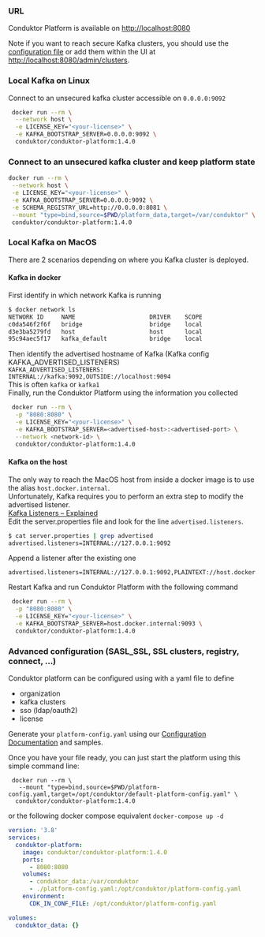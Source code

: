 ### URL
Conduktor Platform is available on [http://localhost:8080](http://localhost:8080)

Note if you want to reach secure Kafka clusters, you should use the [configuration file](Configuration.md) or add them within the UI at [http://localhost:8080/admin/clusters](http://localhost:8080/admin.clusters).

### Local Kafka on Linux

Connect to an unsecured kafka cluster accessible on `0.0.0.0:9092`
```sh
 docker run --rm \
  --network host \
  -e LICENSE_KEY="<your-license>" \
  -e KAFKA_BOOTSTRAP_SERVER=0.0.0.0:9092 \
  conduktor/conduktor-platform:1.4.0
```

### Connect to an unsecured kafka cluster and keep platform state
```sh
docker run --rm \
 --network host \
 -e LICENSE_KEY="<your-license>" \
 -e KAFKA_BOOTSTRAP_SERVER=0.0.0.0:9092 \
 -e SCHEMA_REGISTRY_URL=http://0.0.0.0:8081 \
 --mount "type=bind,source=$PWD/platform_data,target=/var/conduktor" \
 conduktor/conduktor-platform:1.4.0
```

### Local Kafka on MacOS
There are 2 scenarios depending on where you Kafka cluster is deployed.  
#### Kafka in docker
First identify in which network Kafka is running
```sh
$ docker network ls
NETWORK ID     NAME                     DRIVER    SCOPE
c0da546f2f6f   bridge                   bridge    local
d3e3ba5279fd   host                     host      local
95c94aec5f17   kafka_default            bridge    local
```
Then identify the advertised hostname of Kafka (Kafka config KAFKA_ADVERTISED_LISTENERS)  
`KAFKA_ADVERTISED_LISTENERS: INTERNAL://kafka:9092,OUTSIDE://localhost:9094`  
This is often `kafka` or `kafka1`  
Finally, run the Conduktor Platform using the information you collected
```sh
 docker run --rm \
  -p "8080:8080" \
  -e LICENSE_KEY="<your-license>" \
  -e KAFKA_BOOTSTRAP_SERVER=<advertised-host>:<advertised-port> \
  --network <network-id> \
  conduktor/conduktor-platform:1.4.0
```
#### Kafka on the host

The only way to reach the MacOS host from inside a docker image is to use the alias `host.docker.internal`.  
Unfortunately, Kafka requires you to perform an extra step to modify the advertised listener.  
[Kafka Listeners – Explained](https://www.confluent.io/blog/kafka-listeners-explained/)  
Edit the server.properties file and look for the line `advertised.listeners`.
````sh 
$ cat server.properties | grep advertised
advertised.listeners=INTERNAL://127.0.0.1:9092
````
Append a listener after the existing one
````
advertised.listeners=INTERNAL://127.0.0.1:9092,PLAINTEXT://host.docker.internal:9093
````
Restart Kafka and run Conduktor Platform with the following command
```sh
 docker run --rm \
  -p "8080:8080" \
  -e LICENSE_KEY="<your-license>" \
  -e KAFKA_BOOTSTRAP_SERVER=host.docker.internal:9093 \
  conduktor/conduktor-platform:1.4.0
```

### Advanced configuration (SASL_SSL, SSL clusters, registry, connect, ...)
Conduktor platform can be configured using with a yaml file to define
- organization
- kafka clusters
- sso (ldap/oauth2)
- license

Generate your `platform-config.yaml` using our [Configuration Documentation](./Configuration.md) and samples.

Once you have your file ready, you can just start the platform using this simple command line:
````
 docker run --rm \
   --mount "type=bind,source=$PWD/platform-config.yaml,target=/opt/conduktor/default-platform-config.yaml" \
  conduktor/conduktor-platform:1.4.0
````
or the following docker compose equivalent `docker-compose up -d`
````yaml
version: '3.8'
services:
  conduktor-platform:
    image: conduktor/conduktor-platform:1.4.0
    ports:
      - 8080:8080
    volumes:
      - conduktor_data:/var/conduktor
      - ./platform-config.yaml:/opt/conduktor/platform-config.yaml
    environment:
      CDK_IN_CONF_FILE: /opt/conduktor/platform-config.yaml

volumes:
  conduktor_data: {}
````
